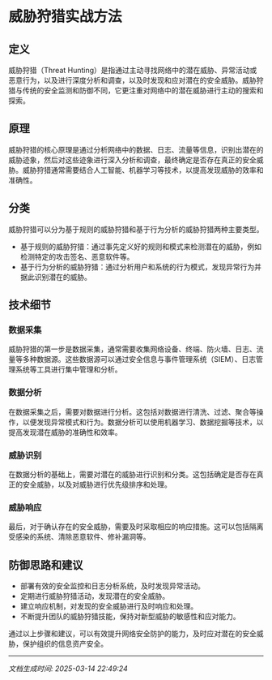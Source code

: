 # 威胁狩猎实战方法

## 定义
威胁狩猎（Threat Hunting）是指通过主动寻找网络中的潜在威胁、异常活动或恶意行为，以及进行深度分析和调查，以及时发现和应对潜在的安全威胁。威胁狩猎与传统的安全监测和防御不同，它更注重对网络中的潜在威胁进行主动的搜索和探索。

## 原理
威胁狩猎的核心原理是通过分析网络中的数据、日志、流量等信息，识别出潜在的威胁迹象，然后对这些迹象进行深入分析和调查，最终确定是否存在真正的安全威胁。威胁狩猎通常需要结合人工智能、机器学习等技术，以提高发现威胁的效率和准确性。

## 分类
威胁狩猎可以分为基于规则的威胁狩猎和基于行为分析的威胁狩猎两种主要类型。

- 基于规则的威胁狩猎：通过事先定义好的规则和模式来检测潜在的威胁，例如检测特定的攻击签名、恶意软件等。
- 基于行为分析的威胁狩猎：通过分析用户和系统的行为模式，发现异常行为并据此识别潜在的威胁。

## 技术细节
### 数据采集
威胁狩猎的第一步是数据采集，通常需要收集网络设备、终端、防火墙、日志、流量等多种数据源。这些数据源可以通过安全信息与事件管理系统（SIEM）、日志管理系统等工具进行集中管理和分析。

### 数据分析
在数据采集之后，需要对数据进行分析。这包括对数据进行清洗、过滤、聚合等操作，以便发现异常模式和行为。数据分析可以使用机器学习、数据挖掘等技术，以提高发现潜在威胁的准确性和效率。

### 威胁识别
在数据分析的基础上，需要对潜在的威胁进行识别和分类。这包括确定是否存在真正的安全威胁，以及对威胁进行优先级排序和处理。

### 威胁响应
最后，对于确认存在的安全威胁，需要及时采取相应的响应措施。这可以包括隔离受感染的系统、清除恶意软件、修补漏洞等。

## 防御思路和建议
- 部署有效的安全监控和日志分析系统，及时发现异常活动。
- 定期进行威胁狩猎活动，发现潜在的安全威胁。
- 建立响应机制，对发现的安全威胁进行及时响应和处理。
- 不断提升团队的威胁狩猎技能，保持对新型威胁的敏感性和应对能力。

通过以上步骤和建议，可以有效提升网络安全防护的能力，及时应对潜在的安全威胁，保护组织的信息资产安全。

---

*文档生成时间: 2025-03-14 22:49:24*
